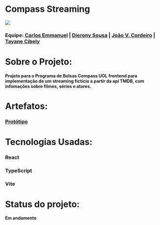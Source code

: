 <h1>Compass Streaming</h1>
<img src="https://i.imgur.com/xsjJPzy.png"/>


<h3>Equipe:   
   <a href = "https://github.com/carlosemmanueldev">Carlos Emmanuel</a> |
   <a href = "https://github.com/dierony-sousa">Dierony Sousa</a> |
   <a href = "https://github.com/jvictorcordeiro">João V. Cordeiro</a> |
   <a href = "https://github.com/TayaneCibely">Tayane Cibely</a>
</h3>


<h1>Sobre o Projeto:</h1>

<h4>Projeto para o Programa de Bolsas Compass UOL frontend para implementação de um streaming fictício a partir da api TMDB, com infomações sobre filmes, séries e atores. </h4>
   
   
<h1>Artefatos:</h1>

<h3><a href = "https://www.figma.com/file/Jz1kalLo4N6bnNDrYjgpBR/Compass-Video---Challenge-II?type=design&node-id=9%3A114&mode=design&t=tRGVyXucEFGkDJTh-1" target="_blank">Protótipo</a></h3>

<h1>Tecnologias Usadas:</h1>

<h3>React</h3>
<h3>TypeScript</h3>
<h3>Vite</h3>

<h1>Status do projeto:</h1>
<h4>Em andamento</h4>
